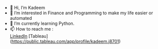 - 👋 Hi, I’m Kadeem
- 👀 I’m interested in Finance and Programming to make my life easier or automated
- 🌱 I’m currently learning Python. 
- 📫 How to reach me :  
[LinkedIn](https://www.linkedin.com/in/kadeemj)
[Tableau] (https://public.tableau.com/app/profile/kadeem.j8701)


<!---
kadeem250/kadeem250 is a ✨ special ✨ repository because its `README.md` (this file) appears on your GitHub profile.
You can click the Preview link to take a look at your changes.
--->
